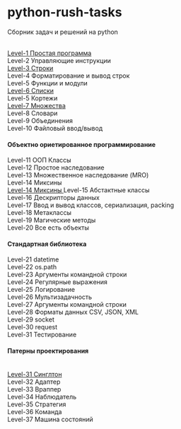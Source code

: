 # python-rush-tasks
Сборник задач и решений на python

<br>
<a href="https://github.com/avedensky/python-rush-tasks/blob/master/level-1/">Level-1 Простая программа
</a>
<br>
Level-2 Управляющие инструкции
<br>
<a href="https://github.com/avedensky/python-rush-tasks/blob/master/level-3/">
Level-3 Строки
</a>
<br>
Level-4 Форматирование и вывод строк
<br>
Level-5 Функции и модули
<br>
<a href="https://github.com/avedensky/python-rush-tasks/blob/master/level-6/">Level-6 Списки
</a>
<br>
Level-5 Кортежи
<br>
<a href="https://github.com/avedensky/python-rush-tasks/blob/master/level-1/">Level-7 Множества
</a>
<br>
Level-8 Словари
<br>
Level-9 Объединения
<br>
Level-10 Файловый ввод/вывод
<br>
<h4>Объектно ориетированное программирование</h4>
Level-11 ООП Классы
<br>
Level-12 Простое наследование
<br>
Level-13 Множественное наследование (MRO)
<br>
Level-14 Миксины
<br>
<a href="https://github.com/avedensky/python-rush-tasks/blob/master/level-14/">Level-14 Миксины
</a>
Level-15 Абстактные классы
<br>
Level-16 Дескрипторы данных
<br>
Level-17 Ввод и вывод классов, сериализация, packing
<br>
Level-18 Метаклассы
<br>
Level-19 Магические методы
<br>
Level-20 Все есть объекты
<br>
<h4>Стандартная библиотека</h4>
Level-21 datetime
<br>
Level-22 os.path
<br>
Level-23 Аргументы командной строки
<br>
Level-24 Регулярные выражения 
<br>
Level-25 Логирование
<br>
Level-26 Мультизадачность
<br>
Level-27 Аргументы командной строки
<br>
Level-28 Форматы данных CSV, JSON, XML
<br>
Level-29 socket
<br>
Level-30 request
<br>
Level-31 Тестирование
<br>
<h4>Патерны проектирования</h4>
<br>
<a href="https://github.com/avedensky/python-rush-tasks/blob/master/level-31/">
Level-31 Синглтон
</a>
<br>
Level-32 Адаптер
<br>
Level-33 Враппер
<br>
Level-34 Наблюдатель
<br>
Level-35 Стратегия
<br>
Level-36 Команда
<br>
Level-37 Машина состояний
<br>
